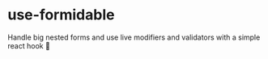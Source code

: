 # use-formidable
Handle big nested forms and use live modifiers and validators with a simple react hook 🔖
